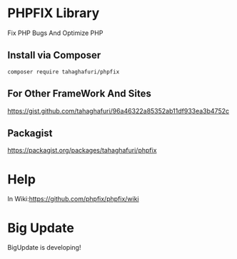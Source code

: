 # PHPFIX Library
Fix PHP Bugs And Optimize PHP
## Install via Composer
`composer require tahaghafuri/phpfix`
## For Other FrameWork And Sites
https://gist.github.com/tahaghafuri/96a46322a85352ab11df933ea3b4752c
## Packagist
https://packagist.org/packages/tahaghafuri/phpfix
# Help
In Wiki:https://github.com/phpfix/phpfix/wiki
# Big Update
BigUpdate is developing!
